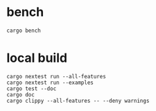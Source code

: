# bench
```shell
cargo bench
```

# local build
```shell
cargo nextest run --all-features
cargo nextest run --examples
cargo test --doc
cargo doc
cargo clippy --all-features -- --deny warnings
```
